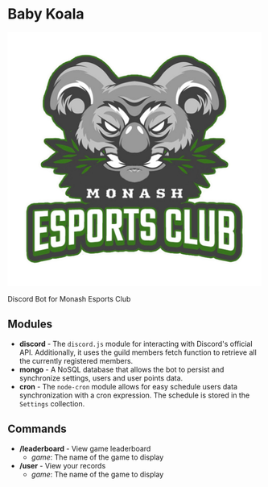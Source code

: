 # Baby Koala

![](logo.jpg)

Discord Bot for Monash Esports Club

## Modules

- **discord** - The `discord.js` module for interacting with Discord's official API. Additionally, it uses the guild members fetch function to retrieve all the currently registered members.
- **mongo** - A NoSQL database that allows the bot to persist and synchronize settings, users and user points data.
- **cron** - The `node-cron` module allows for easy schedule users data synchronization with a cron expression. The schedule is stored in the `Settings` collection.

## Commands

- **/leaderboard** - View game leaderboard
  - *game*: The name of the game to display
- **/user** - View your records
  - *game*: The name of the game to display
